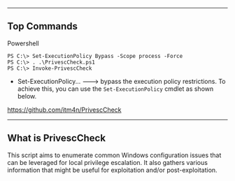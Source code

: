 --- ---

<h2>Top Commands</h2>

Powershell
```shell-session
PS C:\> Set-ExecutionPolicy Bypass -Scope process -Force
PS C:\> . .\PrivescCheck.ps1
PS C:\> Invoke-PrivescCheck
```

- Set-ExecutionPolicy...        ---> bypass the execution policy restrictions. To achieve this, you can use the `Set-ExecutionPolicy` cmdlet as shown below.

https://github.com/itm4n/PrivescCheck

---

<h2>What is PrivescCheck</h2>

This script aims to enumerate common Windows configuration issues that can be leveraged for local privilege escalation. It also gathers various information that might be useful for exploitation and/or post-exploitation.